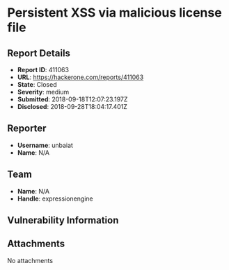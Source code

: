 # Persistent XSS via malicious license file

## Report Details
- **Report ID**: 411063
- **URL**: https://hackerone.com/reports/411063
- **State**: Closed
- **Severity**: medium
- **Submitted**: 2018-09-18T12:07:23.197Z
- **Disclosed**: 2018-09-28T18:04:17.401Z

## Reporter
- **Username**: unbaiat
- **Name**: N/A

## Team
- **Name**: N/A
- **Handle**: expressionengine

## Vulnerability Information


## Attachments
No attachments
